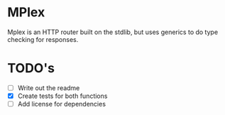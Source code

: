 # MPlex

Mplex is an HTTP router built on the stdlib, but uses generics to do type checking for responses.

# TODO's

- [ ] Write out the readme
- [x] Create tests for both functions
- [ ] Add license for dependencies
